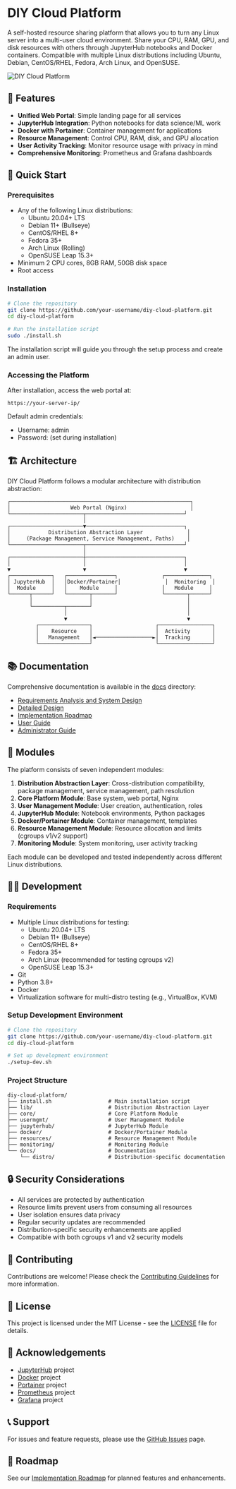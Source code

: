 # DIY Cloud Platform

A self-hosted resource sharing platform that allows you to turn any Linux server into a multi-user cloud environment. Share your CPU, RAM, GPU, and disk resources with others through JupyterHub notebooks and Docker containers. Compatible with multiple Linux distributions including Ubuntu, Debian, CentOS/RHEL, Fedora, Arch Linux, and OpenSUSE.

![DIY Cloud Platform](docs/images/diycloud-banner.png)

## 🌟 Features

- **Unified Web Portal**: Simple landing page for all services
- **JupyterHub Integration**: Python notebooks for data science/ML work
- **Docker with Portainer**: Container management for applications
- **Resource Management**: Control CPU, RAM, disk, and GPU allocation
- **User Activity Tracking**: Monitor resource usage with privacy in mind
- **Comprehensive Monitoring**: Prometheus and Grafana dashboards

## 🚀 Quick Start

### Prerequisites
- Any of the following Linux distributions:
  - Ubuntu 20.04+ LTS
  - Debian 11+ (Bullseye)
  - CentOS/RHEL 8+
  - Fedora 35+
  - Arch Linux (Rolling)
  - OpenSUSE Leap 15.3+
- Minimum 2 CPU cores, 8GB RAM, 50GB disk space
- Root access

### Installation
```bash
# Clone the repository
git clone https://github.com/your-username/diy-cloud-platform.git
cd diy-cloud-platform

# Run the installation script
sudo ./install.sh
```

The installation script will guide you through the setup process and create an admin user.

### Accessing the Platform

After installation, access the web portal at:
```
https://your-server-ip/
```

Default admin credentials:
- Username: admin
- Password: (set during installation)

## 🏗️ Architecture

DIY Cloud Platform follows a modular architecture with distribution abstraction:

```
┌─────────────────────────────────────────────────────────┐
│                   Web Portal (Nginx)                    │
└───────────────────────┬───────────────────────────────┘
                        │
┌───────────────────────▼───────────────────────────────┐
│            Distribution Abstraction Layer              │
│     (Package Management, Service Management, Paths)    │
└───────────────────────┬───────────────────────────────┘
                        │
┌───────────────────────┼───────────────────────────────┐
│                       │                               │
▼                       ▼                               ▼
┌─────────────┐   ┌───────────────┐              ┌──────────────┐
│ JupyterHub  │   │Docker/Portainer│              │  Monitoring  │
│  Module     │   │    Module     │              │   Module     │
└──────┬──────┘   └───────┬───────┘              └───────┬──────┘
       │                  │                              │
       └──────────┬───────┘                              │
                  │                                      │
                  ▼                                      ▼
         ┌────────────────┐                    ┌─────────────────┐
         │    Resource    │                    │  Activity       │
         │   Management   │◄──────────────────►│  Tracking       │
         └────────────────┘                    └─────────────────┘
```

## 📚 Documentation

Comprehensive documentation is available in the [docs](docs/) directory:

- [Requirements Analysis and System Design](docs/RASD.md)
- [Detailed Design](docs/DD.md)
- [Implementation Roadmap](docs/Roadmap.md)
- [User Guide](docs/UserGuide.md)
- [Administrator Guide](docs/AdminGuide.md)

## 🧩 Modules

The platform consists of seven independent modules:

1. **Distribution Abstraction Layer**: Cross-distribution compatibility, package management, service management, path resolution
2. **Core Platform Module**: Base system, web portal, Nginx
3. **User Management Module**: User creation, authentication, roles
4. **JupyterHub Module**: Notebook environments, Python packages
5. **Docker/Portainer Module**: Container management, templates
6. **Resource Management Module**: Resource allocation and limits (cgroups v1/v2 support)
7. **Monitoring Module**: System monitoring, user activity tracking

Each module can be developed and tested independently across different Linux distributions.

## 👨‍💻 Development

### Requirements
- Multiple Linux distributions for testing:
  - Ubuntu 20.04+ LTS
  - Debian 11+ (Bullseye)
  - CentOS/RHEL 8+
  - Fedora 35+
  - Arch Linux (recommended for testing cgroups v2)
  - OpenSUSE Leap 15.3+
- Git
- Python 3.8+
- Docker
- Virtualization software for multi-distro testing (e.g., VirtualBox, KVM)

### Setup Development Environment
```bash
# Clone the repository
git clone https://github.com/your-username/diy-cloud-platform.git
cd diy-cloud-platform

# Set up development environment
./setup-dev.sh
```

### Project Structure
```
diy-cloud-platform/
├── install.sh                  # Main installation script
├── lib/                        # Distribution Abstraction Layer
├── core/                       # Core Platform Module
├── usermgmt/                   # User Management Module
├── jupyterhub/                 # JupyterHub Module
├── docker/                     # Docker/Portainer Module
├── resources/                  # Resource Management Module
├── monitoring/                 # Monitoring Module
└── docs/                       # Documentation
    └── distro/                 # Distribution-specific documentation
```

## 🔒 Security Considerations

- All services are protected by authentication
- Resource limits prevent users from consuming all resources
- User isolation ensures data privacy
- Regular security updates are recommended
- Distribution-specific security enhancements are applied
- Compatible with both cgroups v1 and v2 security models

## 🤝 Contributing

Contributions are welcome! Please check the [Contributing Guidelines](CONTRIBUTING.md) for more information.

## 📜 License

This project is licensed under the MIT License - see the [LICENSE](LICENSE) file for details.

## 🙏 Acknowledgements

- [JupyterHub](https://jupyter.org/hub) project
- [Docker](https://www.docker.com/) project
- [Portainer](https://www.portainer.io/) project
- [Prometheus](https://prometheus.io/) project
- [Grafana](https://grafana.com/) project

## 📞 Support

For issues and feature requests, please use the [GitHub Issues](https://github.com/your-username/diy-cloud-platform/issues) page.

## 🚀 Roadmap

See our [Implementation Roadmap](docs/Roadmap.md) for planned features and enhancements.
